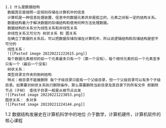 	1.1 什么是数据结构
	 数据其实是按照一定规则存储在计算机中的信息
	 计算机是一种信息处理装置，信息中的数据元素并非是孤立的，元素之间有一定的结构关系。
	 数据结构着力于解决数据的存储结构和使用何种方法处理数据。
	 数据结构的关系分为线性关系和非线性关系
	 非线性关系又可分为 树状关系 和 图关系
	 在确立了数据的关系后，可以把数据存储存储在计算机中，所以说逻辑结构和存储结构是密不可分的
	 线性关系：
	 ![[Pasted image 20220221222615.png]]
	 每个数据元素相邻的前一个元素最多只有一个（第一个没有），每个相邻元素的后一个元素至多只有一个（最后一个没有）
	 树状关系：
	 类型目录文件夹的倒树结构
	 特点：根目录不能被删除 每个子级目录只能有一个父级目录，但一个父级目录可以有多个子级目录。如果要对树状关系执行删除操作，那么需要删除当前目录及其目录下的所有文件 即删除节点（子树） 查找子目录一般是从根节点出发
	![[Pasted image 20220221223853.png]]
	图状关系： 多对多
	![[Pasted image 20220221224144.png]]
1.2 数据结构发展史在计算机科学中的地位
	介于数学，计算机硬件，计算机软件的核心课程
	